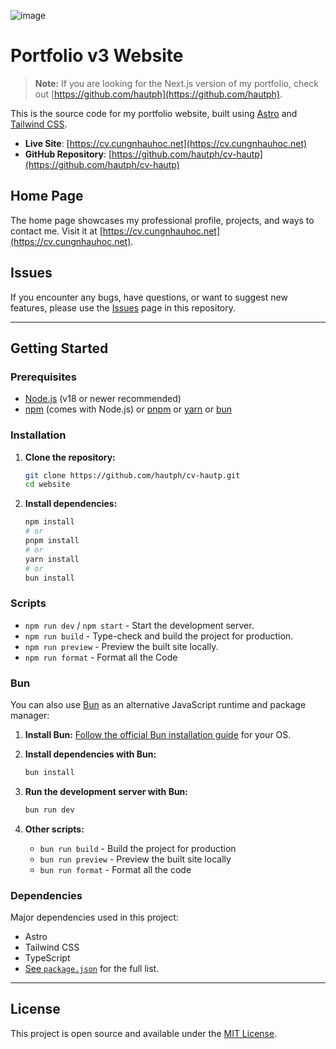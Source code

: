 ![image](https://github.com/user-attachments/assets/b6caecde-bc93-4871-a26e-2a68009d745c)


# Portfolio v3 Website

> **Note:** If you are looking for the Next.js version of my portfolio, check out [https://github.com/hautph](https://github.com/hautph).

This is the source code for my portfolio website, built using [Astro](https://astro.build/) and [Tailwind CSS](https://tailwindcss.com/).

- **Live Site**: [https://cv.cungnhauhoc.net](https://cv.cungnhauhoc.net)
- **GitHub Repository**: [https://github.com/hautph/cv-hautp](https://github.com/hautph/cv-hautp)

## Home Page

The home page showcases my professional profile, projects, and ways to contact me. Visit it at [https://cv.cungnhauhoc.net](https://cv.cungnhauhoc.net).

## Issues

If you encounter any bugs, have questions, or want to suggest new features, please use the [Issues](https://github.com/hautph/cv-hautp/issues) page in this repository.

---

## Getting Started

### Prerequisites

- [Node.js](https://nodejs.org/) (v18 or newer recommended)
- [npm](https://www.npmjs.com/) (comes with Node.js) or [pnpm](https://pnpm.io/) or [yarn](https://yarnpkg.com/) or [bun](https://bun.sh/)

### Installation

1. **Clone the repository:**

   ```sh
   git clone https://github.com/hautph/cv-hautp.git
   cd website
   ```

2. **Install dependencies:**

   ```sh
   npm install
   # or
   pnpm install
   # or
   yarn install
   # or
   bun install
   ```

### Scripts

- `npm run dev` / `npm start` - Start the development server.
- `npm run build` - Type-check and build the project for production.
- `npm run preview` - Preview the built site locally.
- `npm run format` - Format all the Code

### Bun

You can also use [Bun](https://bun.sh/) as an alternative JavaScript runtime and package manager:

1. **Install Bun:**
   [Follow the official Bun installation guide](https://bun.sh/docs/install) for your OS.

2. **Install dependencies with Bun:**

   ```sh
   bun install
   ```

3. **Run the development server with Bun:**

   ```sh
   bun run dev
   ```

4. **Other scripts:**
   - `bun run build` - Build the project for production
   - `bun run preview` - Preview the built site locally
   - `bun run format` - Format all the code

### Dependencies

Major dependencies used in this project:

- Astro
- Tailwind CSS
- TypeScript
- [See `package.json`](./package.json) for the full list.

---

## License

This project is open source and available under the [MIT License](LICENSE).
